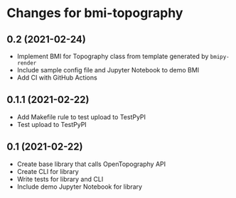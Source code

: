 Changes for bmi-topography
==========================

0.2 (2021-02-24)
----------------

* Implement BMI for Topography class from template generated by `bmipy-render`
* Include sample config file and Jupyter Notebook to demo BMI
* Add CI with GitHub Actions


0.1.1 (2021-02-22)
------------------

* Add Makefile rule to test upload to TestPyPI
* Test upload to TestPyPI


0.1 (2021-02-22)
----------------

* Create base library that calls OpenTopography API
* Create CLI for library
* Write tests for library and CLI
* Include demo Jupyter Notebook for library
